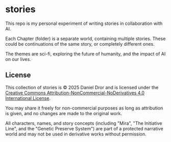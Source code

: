 # stories

This repo is my personal experiment of writing stories in collaboration with AI.

Each Chapter (folder) is a separate world, containing multiple stories. These could be continuations of the same story, or completely different ones.

The themes are sci-fi, exploring the future of humanity, and the impact of AI on our lives.

## License

This collection of stories is © 2025 Daniel Dror and is licensed under the [Creative Commons Attribution-NonCommercial-NoDerivatives 4.0 International License](https://creativecommons.org/licenses/by-nc-nd/4.0/).

You may share it freely for non-commercial purposes as long as attribution is given, and no changes are made to the original work.

All characters, names, and story concepts (including "Mira", "The Initiative Line", and the "Genetic Preserve System") are part of a protected narrative world and may not be used in derivative works without permission.